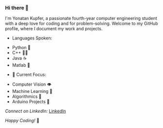 ### Hi there 👋

 I'm Yonatan Kupfer, a passionate fourth-year computer engineering student with a deep love for coding and for problem-solving. Welcome to my GitHub profile, where I document my work and projects.

- Languages Spoken:

* Python 🐍
* C++ 🧑‍💻
* Java ☕
* Matlab 🧮

- 🌱 Current Focus:
* Computer Vision 👁️
* Machine Learning 🤖
* Algorithmics 🧠
* Arduino Projects 🔧

*Connect on LinkedIn:*
[LinkedIn](https://www.linkedin.com/in/yonatan-kupfer-57a0a3209/)

*Happy Coding!* 🚀
<!--
**YonatanKupfer/YonatanKupfer** is a ✨ _special_ ✨ repository because its `README.md` (this file) appears on your GitHub profile.

Here are some ideas to get you started:

- 🔭 I’m currently working on ...
- 🌱 I’m currently learning ...
- 👯 I’m looking to collaborate on ...
- 🤔 I’m looking for help with ...
- 💬 Ask me about ...
- 📫 How to reach me: ...
- 😄 Pronouns: ...
- ⚡ Fun fact: ...


-->

